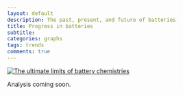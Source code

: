 ```yaml
---
layout: default
description: The past, present, and future of batteries
title: Progress in batteries
subtitle: 
categories: graphs
tags: trends
comments: true
---
```


[![The ultimate limits of battery chemistries](http://www.nature.com/polopoly_fs/7.15872.1393944262!/image/batt2.jpg_gen/derivatives/landscape_630/batt2.jpg)](http://www.nature.com/news/the-rechargeable-revolution-a-better-battery-1.14815)

Analysis coming soon.